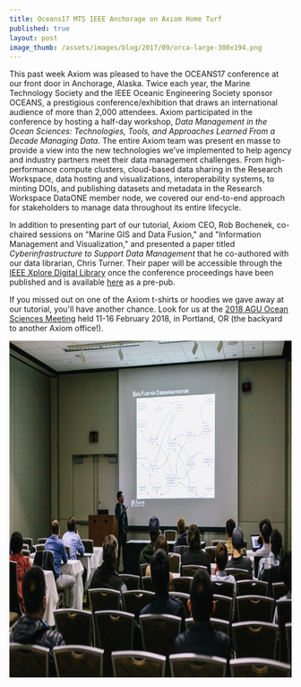 ```yaml
---
title: Oceans17 MTS IEEE Anchorage on Axiom Home Turf
published: true
layout: post
image_thumb: /assets/images/blog/2017/09/orca-large-300x194.png
---
```


This past week Axiom was pleased to have the OCEANS17 conference at our front door in Anchorage, Alaska. Twice each year, the Marine Technology Society and the IEEE Oceanic Engineering Society sponsor OCEANS, a prestigious conference/exhibition that draws an international audience of more than 2,000 attendees. Axiom participated in the conference by hosting a half-day workshop, *Data Management in the Ocean Sciences: Technologies, Tools, and Approaches Learned From a Decade Managing Data*. The entire Axiom team was present en masse to provide a view into the new technologies we’ve implemented to help agency and industry partners meet their data management challenges. From high-performance compute clusters, cloud-based data sharing in the Research Workspace, data hosting and visualizations, interoperability systems, to minting DOIs, and publishing datasets and metadata in the Research Workspace DataONE member node, we covered our end-to-end approach for stakeholders to manage data throughout its entire lifecycle. 

In addition to presenting part of our tutorial, Axiom CEO, Rob Bochenek, co-chaired sessions on "Marine GIS and Data Fusion," and "Information Management and Visualization," and presented a paper titled *Cyberinfrastructure to Support Data Management* that he co-authored with our data librarian, Chris Turner. Their paper will be accessible through the [IEEE Xplore Digital Library](http://ieeexplore.ieee.org/Xplore/home.jsp) once the conference proceedings have been published and is available <a href='/assets/files/Oceans17.Bochenek.DataMgmt.prepub.pdf'>here</a> as a pre-pub. 

If you missed out on one of the Axiom t-shirts or hoodies we gave away at our tutorial, you'll have another chance. Look for us at the [2018 AGU Ocean Sciences Meeting](https://osm.agu.org/2018/) held 11-16 February 2018, in Portland, OR (the backyard to another Axiom office!).

<img src="/assets/images/blog/2017/09/pjj2017-anchorage-wck-001-20170918.jpg" class="img-responsive pull-left" style="height: 600px"/>

